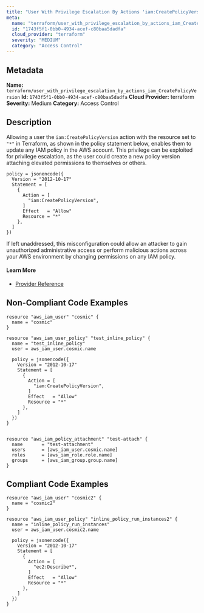 ```yaml
---
title: "User With Privilege Escalation By Actions 'iam:CreatePolicyVersion'"
meta:
  name: "terraform/user_with_privilege_escalation_by_actions_iam_CreatePolicyVersion"
  id: "1743f5f1-0bb0-4934-acef-c80baa5dadfa"
  cloud_provider: "terraform"
  severity: "MEDIUM"
  category: "Access Control"
---
```

## Metadata
**Name:** `terraform/user_with_privilege_escalation_by_actions_iam_CreatePolicyVersion`
**Id:** `1743f5f1-0bb0-4934-acef-c80baa5dadfa`
**Cloud Provider:** terraform
**Severity:** Medium
**Category:** Access Control
## Description
Allowing a user the `iam:CreatePolicyVersion` action with the resource set to `"*"` in Terraform, as shown in the policy statement below, enables them to update any IAM policy in the AWS account. This privilege can be exploited for privilege escalation, as the user could create a new policy version attaching elevated permissions to themselves or others.

```
policy = jsonencode({
  Version = "2012-10-17"
  Statement = [
    {
      Action = [
        "iam:CreatePolicyVersion",
      ]
      Effect   = "Allow"
      Resource = "*"
    },
  ]
})
```

If left unaddressed, this misconfiguration could allow an attacker to gain unauthorized administrative access or perform malicious actions across your AWS environment by changing permissions on any IAM policy.

#### Learn More

 - [Provider Reference](https://registry.terraform.io/providers/hashicorp/aws/latest/docs/resources/iam_user_policy#policy)

## Non-Compliant Code Examples
```aws
resource "aws_iam_user" "cosmic" {
  name = "cosmic"
}

resource "aws_iam_user_policy" "test_inline_policy" {
  name = "test_inline_policy"
  user = aws_iam_user.cosmic.name

  policy = jsonencode({
    Version = "2012-10-17"
    Statement = [
      {
        Action = [
          "iam:CreatePolicyVersion",
        ]
        Effect   = "Allow"
        Resource = "*"
      },
    ]
  })
}


resource "aws_iam_policy_attachment" "test-attach" {
  name       = "test-attachment"
  users      = [aws_iam_user.cosmic.name]
  roles      = [aws_iam_role.role.name]
  groups     = [aws_iam_group.group.name]
}

```

## Compliant Code Examples
```aws
resource "aws_iam_user" "cosmic2" {
  name = "cosmic2"
}

resource "aws_iam_user_policy" "inline_policy_run_instances2" {
  name = "inline_policy_run_instances"
  user = aws_iam_user.cosmic2.name

  policy = jsonencode({
    Version = "2012-10-17"
    Statement = [
      {
        Action = [
          "ec2:Describe*",
        ]
        Effect   = "Allow"
        Resource = "*"
      },
    ]
  })
}

```